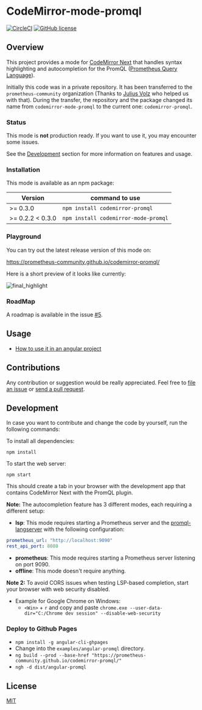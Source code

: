 CodeMirror-mode-promql
======================
[![CircleCI](https://circleci.com/gh/prometheus-community/codemirror-promql.svg?style=shield)](https://circleci.com/gh/prometheus-community/codemirror-promql) [![GitHub license](https://img.shields.io/badge/license-MIT-blue.svg)](./LICENSE)

## Overview
This project provides a mode for [CodeMirror Next](https://codemirror.net/6) that handles syntax highlighting and autocompletion for the PromQL ([Prometheus Query Language](https://prometheus.io/docs/introduction/overview/)).

Initially this code was in a private repository. It has been transferred to the `prometheus-community` organization (Thanks to [Julius Volz](https://github.com/juliusv) who helped us with that).
During the transfer, the repository and the package changed its name from `codemirror-mode-promql` to the current one: `codemirror-promql`.

### Status
This mode is **not** production ready. If you want to use it, you may encounter some issues.

See the [Development](#development) section for more information on features and usage.

### Installation
This mode is available as an npm package:

| Version             | command to use                        |
| ------------------- | ------------------------------------- |
| >= 0.3.0            | `npm install codemirror-promql`       |
| >= 0.2.2 < 0.3.0    | `npm install codemirror-mode-promql`  |

### Playground
You can try out the latest release version of this mode on:

https://prometheus-community.github.io/codemirror-promql/

Here is a short preview of it looks like currently:

![final_highlight](https://user-images.githubusercontent.com/4548045/89693931-565f1f00-d910-11ea-8bcf-c8b37d6d3196.gif)

### RoadMap
A roadmap is available in the issue [#5](https://github.com/prometheus-community/codemirror-promql/issues/5).

## Usage
* [How to use it in an angular project](./examples/angular-promql/README.md)

## Contributions
Any contribution or suggestion would be really appreciated. Feel free to [file an issue](https://github.com/prometheus-community/codemirror-promql/issues) or [send a pull request](https://github.com/prometheus-community/codemirror-promql/pulls).

## Development
In case you want to contribute and change the code by yourself, run the following commands:

To install all dependencies:

```
npm install
```

To start the web server:

```
npm start
```

This should create a tab in your browser with the development app that contains CodeMirror Next with the PromQL plugin.

**Note:** The autocompletion feature has 3 different modes, each requiring a different setup:

 * **lsp**: This mode requires starting a Prometheus server and the [promql-langserver](https://github.com/prometheus-community/promql-langserver) with the following configuration:
 ```yaml
prometheus_url: "http://localhost:9090"
rest_api_port: 8080
```
 * **prometheus**: This mode requires starting a Prometheus server listening on port 9090.
 * **offline**: This mode doesn't require anything.

 **Note 2:** To avoid CORS issues when testing LSP-based completion, start your browser with web security disabled.
 * Example for Google Chrome on Windows:
    * `<Win>` + `r`  and copy and paste `chrome.exe --user-data-dir="C:/Chrome dev session" --disable-web-security`

### Deploy to Github Pages
* `npm install -g angular-cli-ghpages`
* Change into the `examples/angular-promql` directory.
* `ng build --prod --base-href "https://prometheus-community.github.io/codemirror-promql/"`
* `ngh -d dist/angular-promql`

## License
[MIT](./LICENSE)
